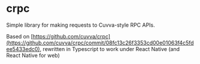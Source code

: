# crpc

Simple library for making requests to Cuvva-style RPC APIs.

Based on [https://github.com/cuvva/crpc](https://github.com/cuvva/crpc/commit/08fc13c26f3353cd00e01063f4c5fdee5433edc0), rewritten in Typescript to work under React Native (and React Native for web)
